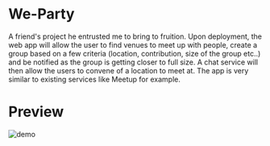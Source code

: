 # We-Party

A friend's project he entrusted me to bring to fruition. Upon
deployment, the web app will allow the user to find venues to meet up with
people, create a group based on a few criteria (location, contribution,
size of the group etc..) and be notified as the group is getting closer to
full size. A chat service will then allow the users to convene of a location to meet at. The app is very similar to existing services like Meetup for example.

# Preview
![demo]()
